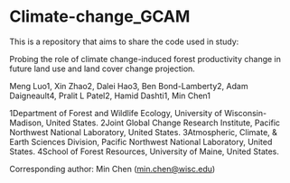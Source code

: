 # Climate-change_GCAM

This is a repository that aims to share the code used in study: 

Probing the role of climate change-induced forest productivity change in future land use and land cover change projection.

Meng Luo1, Xin Zhao2, Dalei Hao3, Ben Bond-Lamberty2, Adam Daigneault4, Pralit L Patel2, Hamid Dashti1, Min Chen1

1Department of Forest and Wildlife Ecology, University of Wisconsin-Madison, United States.
2Joint Global Change Research Institute, Pacific Northwest National Laboratory, United States.
3Atmospheric, Climate, & Earth Sciences Division, Pacific Northwest National Laboratory, United States.
4School of Forest Resources, University of Maine, United States.

Corresponding author: Min Chen (min.chen@wisc.edu)

